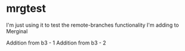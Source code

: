 mrgtest
=======

I'm just using it to test the remote-branches functionality I'm adding to Merginal

Addition from b3 - 1
Addition from b3 - 2
